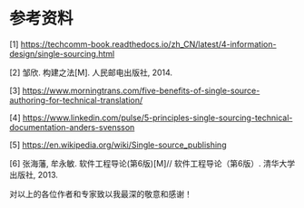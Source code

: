 # 参考资料

[1] <https://techcomm-book.readthedocs.io/zh_CN/latest/4-information-design/single-sourcing.html>

[2] 邹欣. 构建之法[M]. 人民邮电出版社, 2014.

[3] <https://www.morningtrans.com/five-benefits-of-single-source-authoring-for-technical-translation/>

[4] <https://www.linkedin.com/pulse/5-principles-single-sourcing-technical-documentation-anders-svensson>

[5] <https://en.wikipedia.org/wiki/Single-source_publishing>

[6] 张海藩, 牟永敏. 软件工程导论(第6版)[M]// 软件工程导论（第6版）. 清华大学出版社, 2013.

对以上的各位作者和专家致以我最深的敬意和感谢！